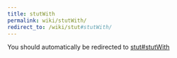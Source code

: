 ```yaml
---
title: stutWith
permalink: wiki/stutWith/
redirect_to: /wiki/stut#stutWith/
---
```


You should automatically be redirected to [stut#stutWith](/wiki/stut#stutWith/)
